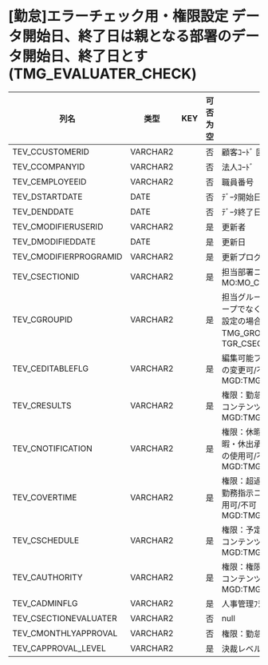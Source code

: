 # [勤怠]エラーチェック用・権限設定             データ開始日、終了日は親となる部署のデータ開始日、終了日とす(TMG_EVALUATER_CHECK)
| 列名   | 类型   | KEY  | 可否为空 | 注释   |
| ---- | ---- | ---- | ---- | ---- |
|TEV_CCUSTOMERID|VARCHAR2||否|顧客ｺｰﾄﾞ                        固定：01                                                       |
|TEV_CCOMPANYID|VARCHAR2||否|法人ｺｰﾄﾞ                                                                                    |
|TEV_CEMPLOYEEID|VARCHAR2||否|職員番号                                                                                      |
|TEV_DSTARTDATE|DATE||否|ﾃﾞｰﾀ開始日                                                                                   |
|TEV_DENDDATE|DATE||否|ﾃﾞｰﾀ終了日                                                                                   |
|TEV_CMODIFIERUSERID|VARCHAR2||是|更新者                                                                                       |
|TEV_DMODIFIEDDATE|DATE||是|更新日                                                                                       |
|TEV_CMODIFIERPROGRAMID|VARCHAR2||是|更新プログラムID                                                                                 |
|TEV_CSECTIONID|VARCHAR2||是|担当部署コード                                                     MO:MO_CSECTIONID_CK           |
|TEV_CGROUPID|VARCHAR2||是|担当グループコード                     グループでなく部署に対する設定の場合、null       TMG_GROUP：TGR_CSECTIONID      |
|TEV_CEDITABLEFLG|VARCHAR2||是|編集可能フラグ                       権限設定の変更可/不可                   MGD:TMG_ONOFF                 |
|TEV_CRESULTS|VARCHAR2||是|権限：勤怠承認                       勤怠承認コンテンツの使用可/不可              MGD:TMG_ONOFF                 |
|TEV_CNOTIFICATION|VARCHAR2||是|権限：休暇休出承認                     休暇・休出承認コンテンツの使用可/不可           MGD:TMG_ONOFF                 |
|TEV_COVERTIME|VARCHAR2||是|権限：超過勤務指示                     超過勤務指示コンテンツの使用可/不可            MGD:TMG_ONOFF                 |
|TEV_CSCHEDULE|VARCHAR2||是|権限：予定作成                       予定作成コンテンツの使用可/不可              MGD:TMG_ONOFF                 |
|TEV_CAUTHORITY|VARCHAR2||是|権限：権限付与                       権限付与コンテンツの使用可/不可              MGD:TMG_ONOFF                 |
|TEV_CADMINFLG|VARCHAR2||是|人事管理ﾌﾗｸﾞ                                                                                   |
|TEV_CSECTIONEVALUATER|VARCHAR2||否|null|
|TEV_CMONTHLYAPPROVAL|VARCHAR2||否|権限：勤怠承認(月次)|
|TEV_CAPPROVAL_LEVEL|VARCHAR2||是|決裁レベル|
